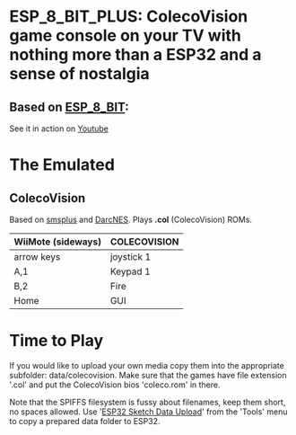 # **ESP_8_BIT_PLUS:** ColecoVision game console on your TV with nothing more than a ESP32 and a sense of nostalgia

## Based on [ESP_8_BIT](https://github.com/rossumur/esp_8_bit):

See it in action on [Youtube](https://youtu.be/rVNFPvaSYXc)

# The Emulated

## ColecoVision
Based on [smsplus](https://www.bannister.org/software/sms.htm) and [DarcNES](https://segaretro.org/DarcNES). Plays **.col** (ColecoVision) ROMs. 

| WiiMote (sideways) | COLECOVISION |
| ---------- | ----------- |
| arrow keys | joystick 1 |
| A,1 | Keypad 1 |
| B,2 | Fire |
| Home | GUI |

# Time to Play

If you would like to upload your own media copy them into the appropriate subfolder: data/colecovision. Make sure that the games have file extension '.col' and put the ColecoVision bios 'coleco.rom' in there.

Note that the SPIFFS filesystem is fussy about filenames, keep them short, no spaces allowed. Use '[ESP32 Sketch Data Upload](https://randomnerdtutorials.com/install-esp32-filesystem-uploader-arduino-ide/)' from the 'Tools' menu to copy a prepared data folder to ESP32.
